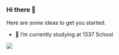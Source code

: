 ### Hi there 👋

<!--
**zainabdnaya/zainabdnaya** is a ✨ _special_ ✨ repository because its `README.md` (this file) appears on your GitHub profile.-->

Here are some ideas to get you started:

- 🌱 I’m currently studying at 1337 School
<img src="https://1337-readme.vercel.app/api/profile?cursus=42cursus&dark=true&login=zdnaya"/>
